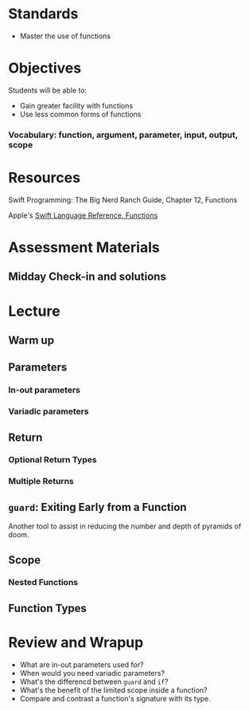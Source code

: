 # Standards
* Master the use of functions

# Objectives
Students will be able to:
* Gain greater facility with functions
* Use less common forms of functions

### Vocabulary: function, argument, parameter, input, output, scope

# Resources
Swift Programming: The Big Nerd Ranch Guide, Chapter 12, Functions

Apple's [Swift Language Reference, Functions](https://developer.apple.com/library/ios/documentation/Swift/Conceptual/Swift_Programming_Language/Functions.html#//apple_ref/doc/uid/TP40014097-CH10-ID158)

# Assessment Materials
## Midday Check-in and solutions

# Lecture

## Warm up

## Parameters

### In-out parameters

### Variadic parameters

## Return

### Optional Return Types

### Multiple Returns

## ```guard```: Exiting Early from a Function

Another tool to assist in reducing the number and depth of pyramids of doom.

## Scope

### Nested Functions

## Function Types

# Review and Wrapup

* What are in-out parameters used for?
* When would you need variadic parameters?
* What's the differencd between ```guard``` and ```if```?
* What's the benefit of the limited scope inside a function?
* Compare and contrast a function's signature with its type.
